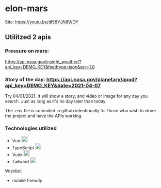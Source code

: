 # elon-mars

Site: https://youtu.be/dl58YJN8WOY

## Utilitzed 2 apis

### Pressure on mars: 
https://api.nasa.gov/insight_weather/?api_key=DEMO_KEY&feedtype=json&ver=1.0


### Story of the day: https://api.nasa.gov/planetary/apod?api_key=DEMO_KEY&date=2021-04-07

Try 04/01/2021. It will show a story, and video or image for any day you search. Just as long as it's no day later than today.

The .env file is commited in github intentionally for those who wish to clone the project and have the APIs working.

### Technologies utilized

- Vue <img src="https://i.ibb.co/5Kn9mXG/vue.png" width="20" title="">
- TypeScript <img src="https://i.ibb.co/RBfMh8f/typescript.png" width="20" title="">
- Vuex <img src="https://i.ibb.co/D52WDVd/29002857-9e802f08-7ab4-11e7-9c31-604b5d0d0c19.png" width="20" title="">
- Tailwind <img src="https://i.ibb.co/mhCwGWx/tailwind.png" width="20" title="">


Wishlist:
- mobile friendly
